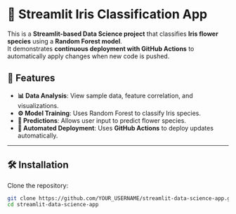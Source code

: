 # 🌺 Streamlit Iris Classification App

This is a **Streamlit-based Data Science project** that classifies **Iris flower species** using a **Random Forest model**.  
It demonstrates **continuous deployment with GitHub Actions** to automatically apply changes when new code is pushed.  

## 🚀 Features

- **📊 Data Analysis**: View sample data, feature correlation, and visualizations.  
- **⚙️ Model Training**: Uses Random Forest to classify Iris species.  
- **🔮 Predictions**: Allows user input to predict flower species.  
- **📌 Automated Deployment**: Uses **GitHub Actions** to deploy updates automatically.  

---

## 🛠️ **Installation**

Clone the repository:
```sh
git clone https://github.com/YOUR_USERNAME/streamlit-data-science-app.git
cd streamlit-data-science-app
